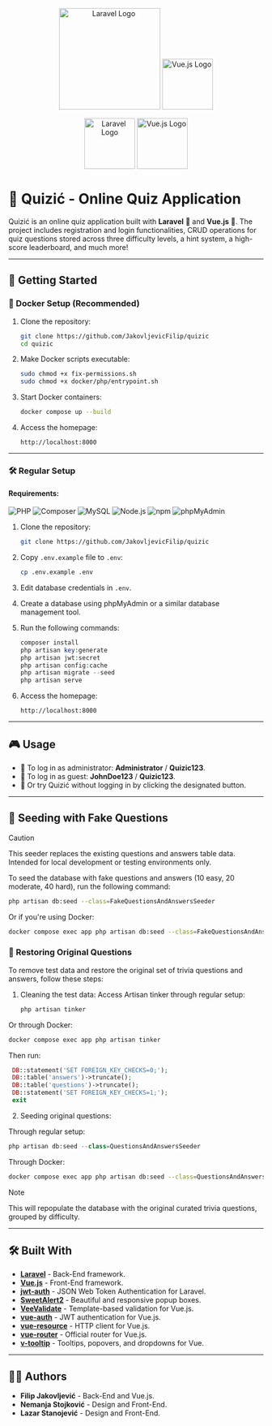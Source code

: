 <p align="center">
  <img src="https://laravel.com/img/logotype.min.svg" alt="Laravel Logo" width="200">
  <img src="https://vuejs.org/images/logo.png" alt="Vue.js Logo" width="100">
</p>

<p align="center">
  <img src="https://img.shields.io/badge/Laravel-FF2D20?style=for-the-badge&logo=laravel&logoColor=white" alt="Laravel Logo" width="100">
  <img src="https://img.shields.io/badge/Vue.js-35495E?style=for-the-badge&logo=vue.js&logoColor=4FC08D" alt="Vue.js Logo" width="100">
</p>

# 🧩 Quizić - Online Quiz Application

Quizić is an online quiz application built with **Laravel** 🐘 and **Vue.js** 🖖. The project includes registration and login functionalities, CRUD operations for quiz questions stored across three difficulty levels, a hint system, a high-score leaderboard, and much more!

---

## 🚀 Getting Started

### 🐳 Docker Setup (Recommended)

1. Clone the repository:
   ```bash
   git clone https://github.com/JakovljevicFilip/quizic
   cd quizic
   ```

2. Make Docker scripts executable:
   ```bash
   sudo chmod +x fix-permissions.sh
   sudo chmod +x docker/php/entrypoint.sh
   ```

3. Start Docker containers:
   ```bash
   docker compose up --build
   ```

4. Access the homepage:
   ```
   http://localhost:8000
   ```

---

### 🛠️ Regular Setup

#### Requirements:

![PHP](https://img.shields.io/badge/PHP-%3E=7.4-blue?logo=php&logoColor=white)
![Composer](https://img.shields.io/badge/Composer-%3E=2.x-blue?logo=composer&logoColor=white)
![MySQL](https://img.shields.io/badge/MySQL-%3E=5.7-blue?logo=mysql&logoColor=white)
![Node.js](https://img.shields.io/badge/Node.js-12.x%20to%2014.x-brightgreen?logo=node.js&logoColor=white)
![npm](https://img.shields.io/badge/npm-%E2%9C%94-red?logo=npm&logoColor=white)
![phpMyAdmin](https://img.shields.io/badge/phpMyAdmin-Optional-orange)

1. Clone the repository:
   ```bash
   git clone https://github.com/JakovljevicFilip/quizic
   ```

2. Copy `.env.example` file to `.env`:
   ```bash
   cp .env.example .env
   ```

3. Edit database credentials in `.env`.

4. Create a database using phpMyAdmin or a similar database management tool.

5. Run the following commands:
   ```php
   composer install
   php artisan key:generate
   php artisan jwt:secret
   php artisan config:cache
   php artisan migrate --seed
   php artisan serve
   ```

6. Access the homepage:
   ```
   http://localhost:8000
   ```

---

## 🎮 Usage

- 🔐 To log in as administrator: **Administrator** / **Quizic123**.
- 👤 To log in as guest: **JohnDoe123** / **Quizic123**.
- 🚪 Or try Quizić without logging in by clicking the designated button.

---

## 🧪 Seeding with Fake Questions

> [!CAUTION]
> This seeder replaces the existing questions and answers table data. Intended for local development or testing environments only.


To seed the database with fake questions and answers (10 easy, 20 moderate, 40 hard), run the following command:
   ```bash
  php artisan db:seed --class=FakeQuestionsAndAnswersSeeder
   ```
Or if you're using Docker:
   ```bash
   docker compose exec app php artisan db:seed --class=FakeQuestionsAndAnswersSeeder
   ```

### 🔁 Restoring Original Questions
To remove test data and restore the original set of trivia questions and answers, follow these steps:

1. Cleaning the test data:
Access Artisan tinker through regular setup:

   ```php
   php artisan tinker
   ```

Or through Docker:

   ```bash
   docker compose exec app php artisan tinker
   ```

Then run:

   ```php
    DB::statement('SET FOREIGN_KEY_CHECKS=0;');
    DB::table('answers')->truncate();
    DB::table('questions')->truncate();
    DB::statement('SET FOREIGN_KEY_CHECKS=1;');
    exit
   ```

2. Seeding original questions:

Through regular setup:
   ```php
   php artisan db:seed --class=QuestionsAndAnswersSeeder
   ```

Through Docker:
   ```bash
   docker compose exec app php artisan db:seed --class=QuestionsAndAnswersSeeder
   ```

> [!NOTE]
> This will repopulate the database with the original curated trivia questions, grouped by difficulty.

---

## 🛠 Built With

- **[Laravel](https://laravel.com/)** - Back-End framework.
- **[Vue.js](https://vuejs.org/)** - Front-End framework.
- **[jwt-auth](https://github.com/tymondesigns/jwt-auth)** - JSON Web Token Authentication for Laravel.
- **[SweetAlert2](https://sweetalert2.github.io)** - Beautiful and responsive popup boxes.
- **[VeeValidate](https://github.com/baianat/vee-validate)** - Template-based validation for Vue.js.
- **[vue-auth](https://github.com/websanova/vue-auth)** - JWT authentication for Vue.js.
- **[vue-resource](https://github.com/pagekit/vue-resource)** - HTTP client for Vue.js.
- **[vue-router](https://github.com/vuejs/vue-router)** - Official router for Vue.js.
- **[v-tooltip](https://github.com/Akryum/v-tooltip)** - Tooltips, popovers, and dropdowns for Vue.

---

## 🧑‍💻 Authors

- **Filip Jakovljević** - Back-End and Vue.js.
- **Nemanja Stojković** - Design and Front-End.
- **Lazar Stanojević** - Design and Front-End.
